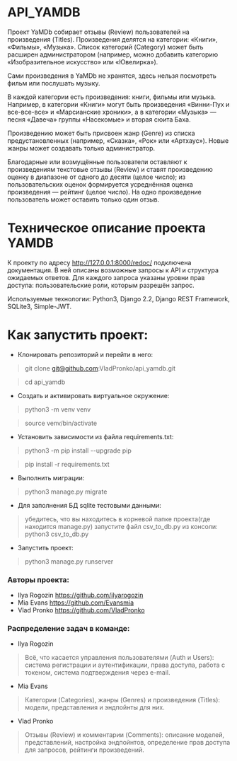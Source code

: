 # API_YAMDB
Проект YaMDb собирает отзывы (Review) пользователей на произведения (Titles). Произведения делятся на категории: «Книги», «Фильмы», «Музыка». Список категорий (Category) может быть расширен администратором (например, можно добавить категорию «Изобразительное искусство» или «Ювелирка»). 

Сами произведения в YaMDb не хранятся, здесь нельзя посмотреть фильм или послушать музыку.

В каждой категории есть произведения: книги, фильмы или музыка. Например, в категории «Книги» могут быть произведения «Винни-Пух и все-все-все» и «Марсианские хроники», а в категории «Музыка» — песня «Давеча» группы «Насекомые» и вторая сюита Баха.

Произведению может быть присвоен жанр (Genre) из списка предустановленных (например, «Сказка», «Рок» или «Артхаус»). Новые жанры может создавать только администратор.

Благодарные или возмущённые пользователи оставляют к произведениям текстовые отзывы (Review) и ставят произведению оценку в диапазоне от одного до десяти (целое число); из пользовательских оценок формируется усреднённая оценка произведения — рейтинг (целое число). На одно произведение пользователь может оставить только один отзыв.
# Техническое описание проекта YAMDB
К проекту по адресу http://127.0.0.1:8000/redoc/ подключена документация. В ней описаны возможные запросы к API и структура ожидаемых ответов. Для каждого запроса указаны уровни прав доступа: пользовательские роли, которым разрешён запрос.

Используемые технологии: Python3, Django 2.2, Django REST Framework, SQLite3, Simple-JWT.

# Как запустить проект:
- Клонировать репозиторий и перейти в него:
>git clone git@github.com:VladPronko/api_yamdb.git

>cd api_yamdb

- Cоздать и активировать виртуальное окружение:
>python3 -m venv venv

>source venv/bin/activate

- Установить зависимости из файла requirements.txt:
>python3 -m pip install --upgrade pip

>pip install -r requirements.txt

- Выполнить миграции:
>python3 manage.py migrate

- Для заполнения БД sqlite тестовыми данными:
>убедитесь, что вы находитесь в корневой папке проекта(где находится manage.py)
>запустите файл csv_to_db.py из консоли: python3 csv_to_db.py

- Запустить проект:
>python3 manage.py runserver

### Авторы проекта:
- Ilya Rogozin https://github.com/ilyarogozin
- Mia Evans https://github.com/Evansmia
- Vlad Pronko https://github.com/VladPronko

### Распределение задач в команде:
- Ilya Rogozin
>Всё, что касается управления пользователями (Auth и Users): система регистрации и аутентификации, права доступа, работа с токеном, система подтверждения через e-mail.
- Mia Evans
>Категории (Categories), жанры (Genres) и произведения (Titles): модели, представления и эндпойнты для них.
- Vlad Pronko
>Отзывы (Review) и комментарии (Comments): описание моделей, представлений, настройка эндпойнтов, определение прав доступа для запросов, рейтинги произведений.
